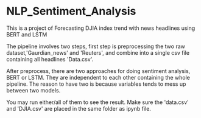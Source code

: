 # NLP_Sentiment_Analysis
This is a project of Forecasting DJIA index trend with news headlines using BERT and LSTM

The pipeline involves two steps, first step is preprocessing the two raw dataset,'Gaurdian_news' and 'Reuters', and combine into a single csv file containing all headlines 'Data.csv'.

After preprocess, there are two approaches for doing sentiment analysis, BERT or LSTM. They are independent to each other containing the whole pipeline. The reason to have two is because variables tends to mess up between two models.

You may run either/all of them to see the result. Make sure the 'data.csv' and 'DJIA.csv' are placed in the same folder as ipynb file.

